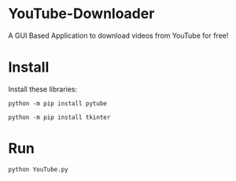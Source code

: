 # YouTube-Downloader
A GUI Based Application to download videos from YouTube for free!

# Install

 Install these libraries:
 
`python -m pip install pytube`

`python -m pip install tkinter`

# Run

`python YouTube.py`
